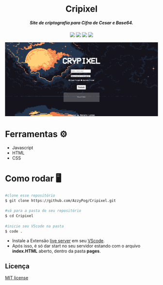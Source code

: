 <h1 align= 'center'>Cripixel
</h1>
<h5 align = 'center'>Site de criptografia para Cifra de Cesar e Base64.</h5>

<p align = 'center'>
<img src= 'https://img.shields.io/static/v1?label=languages&message=3&color=blue'>

<img src = 'https://img.shields.io/static/v1?label=status&message=in progress&color=blue'>

<img src = 'https://img.shields.io/static/v1?label=license&message=MIT&color=orange'>

<img src = 'https://img.shields.io/github/issues/AzzyPog/Cripixel'>
</p>  
 
<div align = 'center'><img src = '.github/crypixel.png' width = '800'></div>


# Ferramentas ⚙️
* Javascript
* HTML
* CSS

# Como rodar 🖥️

```bash
#clone esse repositório
$ git clone https://github.com/AzzyPog/Cripixel.git

#vá para a pasta do seu repositório
$ cd Cripixel

#inicie seu VScode na pasta
$ code .
```
* Instale a Extensão [live server](https://marketplace.visualstudio.com/items?itemName=ritwickdey.LiveServer) em seu [VScode](https://code.visualstudio.com).
* Após isso, é só dar start no seu servidor estando com o arquivo <b>index.HTML</b> aberto, dentro da pasta <b>pages</b>.

## Licença
[MIT license](https://ocw.mit.edu/pages/privacy-and-terms-of-use/)



